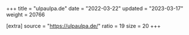 +++
title = "ulpaulpa.de"
date = "2022-03-22"
updated = "2023-03-17"
weight = 20766

[extra]
source = "https://ulpaulpa.de/"
ratio = 19
size = 20
+++
